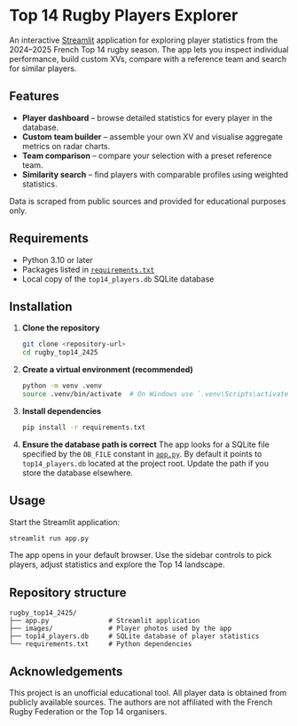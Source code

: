 # Top 14 Rugby Players Explorer

An interactive [Streamlit](https://streamlit.io/) application for exploring player statistics from the 2024–2025 French Top 14 rugby season. The app lets you inspect individual performance, build custom XVs, compare with a reference team and search for similar players.

## Features
- **Player dashboard** – browse detailed statistics for every player in the database.
- **Custom team builder** – assemble your own XV and visualise aggregate metrics on radar charts.
- **Team comparison** – compare your selection with a preset reference team.
- **Similarity search** – find players with comparable profiles using weighted statistics.

Data is scraped from public sources and provided for educational purposes only.

## Requirements
- Python 3.10 or later
- Packages listed in [`requirements.txt`](requirements.txt)
- Local copy of the `top14_players.db` SQLite database

## Installation
1. **Clone the repository**
   ```bash
   git clone <repository-url>
   cd rugby_top14_2425
   ```
2. **Create a virtual environment (recommended)**
   ```bash
   python -m venv .venv
   source .venv/bin/activate  # On Windows use `.venv\Scripts\activate`
   ```
3. **Install dependencies**
   ```bash
   pip install -r requirements.txt
   ```
4. **Ensure the database path is correct**
   The app looks for a SQLite file specified by the `DB_FILE` constant in [`app.py`](app.py).  By default it points to `top14_players.db` located at the project root. Update the path if you store the database elsewhere.

## Usage
Start the Streamlit application:
```bash
streamlit run app.py
```
The app opens in your default browser. Use the sidebar controls to pick players, adjust statistics and explore the Top 14 landscape.

## Repository structure
```
rugby_top14_2425/
├── app.py               # Streamlit application
├── images/              # Player photos used by the app
├── top14_players.db     # SQLite database of player statistics
└── requirements.txt     # Python dependencies
```

## Acknowledgements
This project is an unofficial educational tool. All player data is obtained from publicly available sources.  The authors are not affiliated with the French Rugby Federation or the Top 14 organisers.
